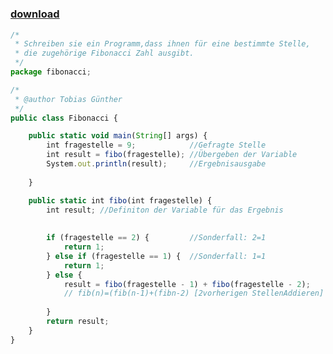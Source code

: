 ﻿---
pid:            3669
poster:         Tobias Gnther
title:          
date:           2012-09-28 03:28:29
format:         javascript
parent:         0
parent:         0

---

# 

### [download](3669.js)



```javascript
/*
 * Schreiben sie ein Programm,dass ihnen für eine bestimmte Stelle,
 * die zugehörige Fibonacci Zahl ausgibt.
 */
package fibonacci;

/*
 * @author Tobias Günther
 */
public class Fibonacci {

    public static void main(String[] args) {
        int fragestelle = 9;            //Gefragte Stelle
        int result = fibo(fragestelle); //Übergeben der Variable 
        System.out.println(result);     //Ergebnisausgabe
        
    }

    public static int fibo(int fragestelle) {
        int result; //Definiton der Variable für das Ergebnis
        
       
        if (fragestelle == 2) {         //Sonderfall: 2=1
            return 1;
        } else if (fragestelle == 1) {  //Sonderfall: 1=1
            return 1;
        } else {
            result = fibo(fragestelle - 1) + fibo(fragestelle - 2);  
            // fib(n)=(fib(n-1)+(fibn-2) [2vorherigen StellenAddieren]         
                
        }
        return result;
    }
}

```
